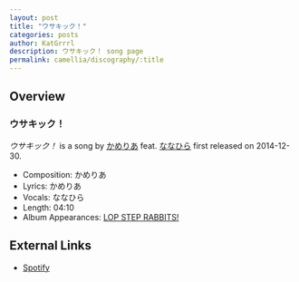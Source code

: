 ```yaml
---
layout: post
title: "ウサキック！"
categories: posts
author: KatGrrrl
description: ウサキック！ song page
permalink: camellia/discography/:title
---
```


## Overview

### ウサキック！

*ウサキック！* is a song by [かめりあ](/camellia) feat. [ななひら](#) first released on 2014-12-30.

* Composition: かめりあ
* Lyrics: かめりあ
* Vocals: ななひら
* Length: 04:10
* Album Appearances: [LOP STEP RABBITS!](/camellia/albums/LOP-STEP-RABBITS!)

## External Links

* [Spotify](https://open.spotify.com/track/6IYornhrZuLNH3imca0MTr?si=0a962387c3704100)
